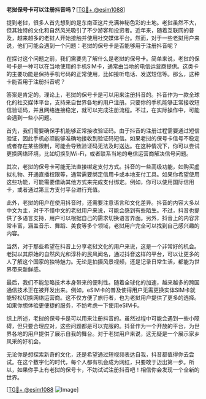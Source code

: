 **老挝保号卡可以注册抖音吗？**[[TG💪+ @esim1088](https://t.me/s/esim1088)]

提到老挝，很多人首先想到的是东南亚这片充满神秘色彩的土地。老挝虽然不大，但其独特的文化和自然风光吸引了不少游客和投资者。近年来，随着互联网的普及，越来越多的老挝人开始接触并使用社交媒体平台。然而，对于一些老挝用户来说，他们可能会遇到一个问题：老挝的保号卡是否能够用于注册抖音呢？

在探讨这个问题之前，我们需要先了解什么是老挝的保号卡。简单来说，老挝的保号卡是一种可以在当地使用的手机SIM卡，通常由当地的电信运营商提供。这类卡的主要功能是保持手机号码的正常使用，比如接听电话、发送短信等。那么，这种卡能否用于注册抖音呢？

答案是肯定的。理论上，老挝的保号卡是可以用来注册抖音的。抖音作为一款全球化的社交媒体平台，支持来自世界各地的用户注册。只要你的手机能够正常接收短信验证码，并且网络连接稳定，就可以完成注册流程。不过，在实际操作中，可能会遇到一些小问题。

首先，我们需要确保手机能够正常接收验证码。由于抖音的注册过程需要通过短信验证，因此手机必须能够准确地接收到验证码短信。如果老挝的保号卡信号不稳定或者存在某些限制，可能会导致验证码无法及时送达。在这种情况下，你可以尝试更换网络环境，比如切换到Wi-Fi，或者联系当地的电信运营商解决信号问题。

其次，老挝的保号卡可能无法直接绑定支付方式。抖音的一些高级功能，如购买虚拟礼物、开通直播权限等，通常需要绑定信用卡或本地支付工具。如果你希望使用这些功能，可能需要借助其他方式来完成支付绑定。例如，你可以使用国际信用卡，或者通过第三方支付平台进行充值。

此外，老挝的用户在使用抖音时，还需要注意语言和文化差异。抖音的内容大多以中文为主，对于不懂中文的老挝用户来说，可能会感到有些陌生。不过，抖音也提供了多语言支持，用户可以根据自己的需求切换语言界面。另外，抖音上的内容非常丰富，涵盖音乐、舞蹈、美食等多个领域，老挝用户完全可以找到自己感兴趣的内容。

当然，对于那些希望在抖音上分享老挝文化的用户来说，这是一个非常好的机会。老挝以其原始的自然风光和淳朴的民风闻名，通过抖音这样的平台，可以让更多的人了解这个国家的独特魅力。无论是拍摄风景视频，还是记录日常生活，都能为世界带来新鲜感。

最后，我们不能忽略技术本身带来的便利性。随着全球化的加速，越来越多的跨国通信技术正在被开发出来。例如，eSIM卡的普及使得用户无需更换实体SIM卡就能轻松切换网络运营商。这不仅方便了旅行者，也为老挝用户提供了更多的选择。如果你想体验更便捷的服务，不妨考虑一下使用eSIM卡。

综上所述，老挝的保号卡是可以用来注册抖音的。虽然过程中可能会遇到一些小障碍，但只要合理应对，这些问题都是可以克服的。抖音作为一个开放的平台，为世界各地的用户提供了展示自我的舞台。对于老挝用户来说，这无疑是一个展示家乡风采的好机会。

无论你是想探索新奇的文化，还是希望通过短视频表达自我，抖音都值得你去尝试。在这个数字化的时代，每个人都有机会成为网红，只要敢于迈出第一步。所以，如果你手上有老挝的保号卡，不妨试试注册抖音吧！相信你会发现一个全新的世界。

[[TG💪+ @esim1088](https://t.me/s/esim1088) ![Image](https://i.postimg.cc/4NQfJmqS/Snipaste-2025-05-13-00-14-12.png)]